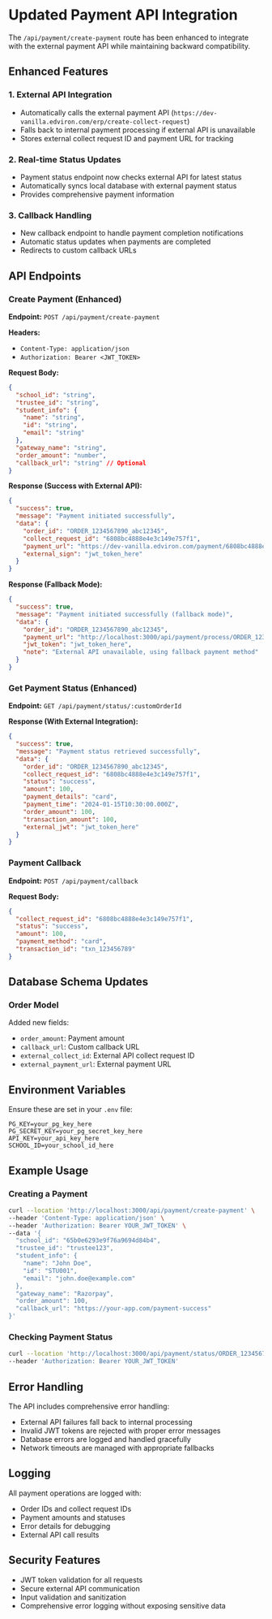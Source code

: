 # Updated Payment API Integration

The `/api/payment/create-payment` route has been enhanced to integrate with the external payment API while maintaining backward compatibility.

## Enhanced Features

### 1. External API Integration
- Automatically calls the external payment API (`https://dev-vanilla.edviron.com/erp/create-collect-request`)
- Falls back to internal payment processing if external API is unavailable
- Stores external collect request ID and payment URL for tracking

### 2. Real-time Status Updates
- Payment status endpoint now checks external API for latest status
- Automatically syncs local database with external payment status
- Provides comprehensive payment information

### 3. Callback Handling
- New callback endpoint to handle payment completion notifications
- Automatic status updates when payments are completed
- Redirects to custom callback URLs

## API Endpoints

### Create Payment (Enhanced)
**Endpoint:** `POST /api/payment/create-payment`

**Headers:**
- `Content-Type: application/json`
- `Authorization: Bearer <JWT_TOKEN>`

**Request Body:**
```json
{
  "school_id": "string",
  "trustee_id": "string",
  "student_info": {
    "name": "string",
    "id": "string",
    "email": "string"
  },
  "gateway_name": "string",
  "order_amount": "number",
  "callback_url": "string" // Optional
}
```

**Response (Success with External API):**
```json
{
  "success": true,
  "message": "Payment initiated successfully",
  "data": {
    "order_id": "ORDER_1234567890_abc12345",
    "collect_request_id": "6808bc4888e4e3c149e757f1",
    "payment_url": "https://dev-vanilla.edviron.com/payment/6808bc4888e4e3c149e757f1",
    "external_sign": "jwt_token_here"
  }
}
```

**Response (Fallback Mode):**
```json
{
  "success": true,
  "message": "Payment initiated successfully (fallback mode)",
  "data": {
    "order_id": "ORDER_1234567890_abc12345",
    "payment_url": "http://localhost:3000/api/payment/process/ORDER_1234567890_abc12345",
    "jwt_token": "jwt_token_here",
    "note": "External API unavailable, using fallback payment method"
  }
}
```

### Get Payment Status (Enhanced)
**Endpoint:** `GET /api/payment/status/:customOrderId`

**Response (With External Integration):**
```json
{
  "success": true,
  "message": "Payment status retrieved successfully",
  "data": {
    "order_id": "ORDER_1234567890_abc12345",
    "collect_request_id": "6808bc4888e4e3c149e757f1",
    "status": "success",
    "amount": 100,
    "payment_details": "card",
    "payment_time": "2024-01-15T10:30:00.000Z",
    "order_amount": 100,
    "transaction_amount": 100,
    "external_jwt": "jwt_token_here"
  }
}
```

### Payment Callback
**Endpoint:** `POST /api/payment/callback`

**Request Body:**
```json
{
  "collect_request_id": "6808bc4888e4e3c149e757f1",
  "status": "success",
  "amount": 100,
  "payment_method": "card",
  "transaction_id": "txn_123456789"
}
```

## Database Schema Updates

### Order Model
Added new fields:
- `order_amount`: Payment amount
- `callback_url`: Custom callback URL
- `external_collect_id`: External API collect request ID
- `external_payment_url`: External payment URL

## Environment Variables

Ensure these are set in your `.env` file:
```env
PG_KEY=your_pg_key_here
PG_SECRET_KEY=your_pg_secret_key_here
API_KEY=your_api_key_here
SCHOOL_ID=your_school_id_here
```

## Example Usage

### Creating a Payment
```bash
curl --location 'http://localhost:3000/api/payment/create-payment' \
--header 'Content-Type: application/json' \
--header 'Authorization: Bearer YOUR_JWT_TOKEN' \
--data '{
  "school_id": "65b0e6293e9f76a9694d84b4",
  "trustee_id": "trustee123",
  "student_info": {
    "name": "John Doe",
    "id": "STU001",
    "email": "john.doe@example.com"
  },
  "gateway_name": "Razorpay",
  "order_amount": 100,
  "callback_url": "https://your-app.com/payment-success"
}'
```

### Checking Payment Status
```bash
curl --location 'http://localhost:3000/api/payment/status/ORDER_1234567890_abc12345' \
--header 'Authorization: Bearer YOUR_JWT_TOKEN'
```

## Error Handling

The API includes comprehensive error handling:
- External API failures fall back to internal processing
- Invalid JWT tokens are rejected with proper error messages
- Database errors are logged and handled gracefully
- Network timeouts are managed with appropriate fallbacks

## Logging

All payment operations are logged with:
- Order IDs and collect request IDs
- Payment amounts and statuses
- Error details for debugging
- External API call results

## Security Features

- JWT token validation for all requests
- Secure external API communication
- Input validation and sanitization
- Comprehensive error logging without exposing sensitive data

